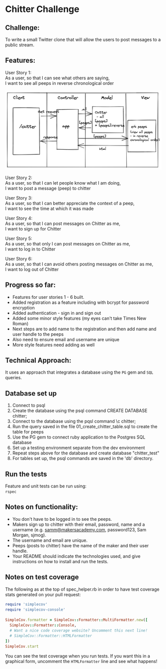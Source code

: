Chitter Challenge
=================

Challenge:
-------

To write a small Twitter clone that will allow the users to post messages to a public stream.

Features:
-------
User Story 1:  
As a user, so that I can see what others are saying,  
I want to see all peeps in reverse chronological order

<img src="chitter_challenge _ model_1.png">

User Story 2:  
As a user, so that I can let people know what I am doing,  
I want to post a message (peep) to chitter

User Story 3:  
As a user, so that I can better appreciate the context of a peep,  
I want to see the time at which it was made

User Story 4:  
As a user, so that I can post messages on Chitter as me,  
I want to sign up for Chitter

User Story 5:  
As a user, so that only I can post messages on Chitter as me,  
I want to log in to Chitter

User Story 6:  
As a user, so that I can avoid others posting messages on Chitter as me,  
I want to log out of Chitter

Progress so far:
-----
- Features for user stories 1 - 6 built.
- Added registration as a feature including with bcrypt for password encryption
- Added authentication - sign in and sign out
- Added some minor style features (my eyes can't take Times New Roman)
- Next steps are to add name to the registration and then add name and user handle to the peeps
- Also need to ensure email and username are unique
- More style features need adding as well

Technical Approach:
-----

It uses an approach that integrates a database using the `PG` gem and `SQL` queries. 

## Database set up
1) Connect to psql
2) Create the database using the psql command CREATE DATABASE chitter;
3) Connect to the database using the pqsl command \c chitter;
4) Run the query saved in the file 01_create_chitter_table.sql to create the table for peeps
5) Use the PG gem to connect ruby application to the Postgres SQL database
6) Set up a testing environment separate from the dev environment
7) Repeat steps above for the database and create database "chitter_test"
8) For tables set up, the psql commands are saved in the 'db' directory. 

## Run the tests
Feature and unit tests can be run using:  
```rspec```


Notes on functionality:
------

* You don't have to be logged in to see the peeps.
* Makers sign up to chitter with their email, password, name and a username (e.g. samm@makersacademy.com, password123, Sam Morgan, sjmog).
* The username and email are unique.
* Peeps (posts to chitter) have the name of the maker and their user handle.
* Your README should indicate the technologies used, and give instructions on how to install and run the tests.


Notes on test coverage
----------------------

The following as at the top of spec_helper.rb in order to have test coverage stats generated
on your pull request:

```ruby
require 'simplecov'
require 'simplecov-console'

SimpleCov.formatter = SimpleCov::Formatter::MultiFormatter.new([
  SimpleCov::Formatter::Console,
  # Want a nice code coverage website? Uncomment this next line!
  # SimpleCov::Formatter::HTMLFormatter
])
SimpleCov.start
```

You can see the test coverage when you run tests. If you want this in a graphical form, uncomment the `HTMLFormatter` line and see what happens!
